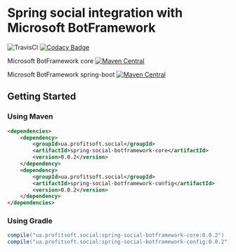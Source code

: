 # Spring social integration with Microsoft BotFramework
![TravisCI](https://travis-ci.org/antonleliuk/spring-social-botFramework.svg?branch=master)
[![Codacy Badge](https://api.codacy.com/project/badge/Grade/d8c5d43477e944678b7815ee9d52c41a)](https://www.codacy.com/app/antonleliuk/spring-social-botFramework?utm_source=github.com&amp;utm_medium=referral&amp;utm_content=antonleliuk/spring-social-botFramework&amp;utm_campaign=Badge_Grade)

Microsoft BotFramework core 
[![Maven Central](https://maven-badges.herokuapp.com/maven-central/ua.profitsoft.social/spring-social-botFramework-core/badge.svg)](https://maven-badges.herokuapp.com/maven-central/ua.profitsoft.social/spring-social-botFramework-core)

Microsoft BotFramework spring-boot
[![Maven Central](https://maven-badges.herokuapp.com/maven-central/ua.profitsoft.social/spring-social-botFramework-config/badge.svg)](https://maven-badges.herokuapp.com/maven-central/ua.profitsoft.social/spring-social-botFramework-config)

## Getting Started
### Using Maven
```xml
<dependencies>
    <dependency>
        <groupId>ua.profitsoft.social</groupId>
        <artifactId>spring-social-botframework-core</artifactId>
        <version>0.0.2</version>
    </dependency>
    <dependency>
        <groupId>ua.profitsoft.social</groupId>
        <artifactId>spring-social-botframework-config</artifactId>
        <version>0.0.2</version>
    </dependency>
</dependencies>

```

### Using Gradle
```groovy
compile("ua.profitsoft.social:spring-social-botframework-core:0.0.2")
compile("ua.profitsoft.social:spring-social-botframework-config:0.0.2")
```